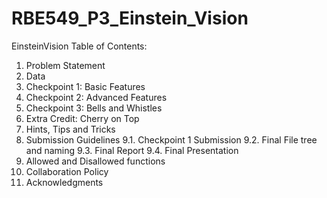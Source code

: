 # RBE549_P3_Einstein_Vision


EinsteinVision
Table of Contents:

1. Problem Statement
2. Data
3. Checkpoint 1: Basic Features
4. Checkpoint 2: Advanced Features
5. Checkpoint 3: Bells and Whistles
6. Extra Credit: Cherry on Top
7. Hints, Tips and Tricks
8. Submission Guidelines
9.1. Checkpoint 1 Submission
9.2. Final File tree and naming
9.3. Final Report
9.4. Final Presentation
10. Allowed and Disallowed functions
11. Collaboration Policy
12. Acknowledgments
